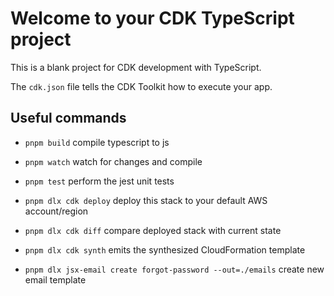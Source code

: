 # Welcome to your CDK TypeScript project

This is a blank project for CDK development with TypeScript.

The `cdk.json` file tells the CDK Toolkit how to execute your app.

## Useful commands

* `pnpm build`   compile typescript to js
* `pnpm watch`   watch for changes and compile
* `pnpm test`    perform the jest unit tests
* `pnpm dlx cdk deploy`  deploy this stack to your default AWS account/region
* `pnpm dlx cdk diff`    compare deployed stack with current state
* `pnpm dlx cdk synth`   emits the synthesized CloudFormation template

* `pnpm dlx jsx-email create forgot-password --out=./emails` create new email template 
